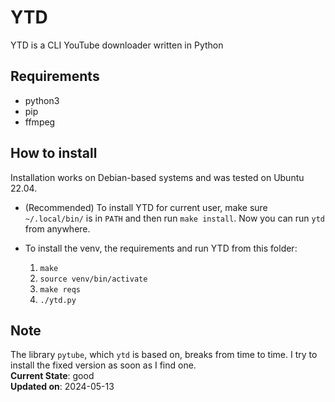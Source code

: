 # YTD
YTD is a CLI YouTube downloader written in Python

## Requirements
- python3
- pip
- ffmpeg

## How to install
Installation works on Debian-based systems and was tested on Ubuntu 22.04.

- (Recommended) To install YTD for current user, make sure `~/.local/bin/` is in `PATH` and then run `make install`.
  Now you can run `ytd` from anywhere.

- To install the venv, the requirements and run YTD from this folder:
    1. `make`
    2. `source venv/bin/activate`
    3. `make reqs`
    4. `./ytd.py`

## Note
The library `pytube`, which `ytd` is based on, breaks from time to time. I try to install the fixed version as soon as I find one.<br>
**Current State**: good<br>
**Updated on**: 2024-05-13
